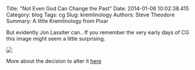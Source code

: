 Title: "Not Even God Can Change the Past"
Date: 2014-01-06 10:02:38.415
Category: blog
Tags: cg
Slug: kremlinology
Authors: Steve Theodore
Summary: A little Kremlinology from Pixar

But evidently Jon Lassiter can..  If you remember the very early days of CG this image might seem a little surprising.

![](http://www.pixartalk.com/wp-content/uploads/2009/06/miami.jpg)
  
More about the decision to alter it [here](http://www.pixartalk.com/shorts/knick-knack)

